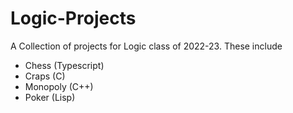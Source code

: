# Logic-Projects

A Collection of projects for Logic class of 2022-23.
These include

* Chess (Typescript)
* Craps (C)
* Monopoly (C++)
* Poker (Lisp)
